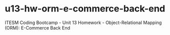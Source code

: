 # u13-hw-orm-e-commerce-back-end
ITESM Coding Bootcamp - Unit 13 Homework - Object-Relational Mapping (ORM): E-Commerce Back End
